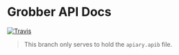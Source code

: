 # Grobber API Docs
[![Travis][travis-shield]][travis-url]

> This branch only serves to hold the `apiary.apib` file.

[travis-shield]: https://travis-ci.org/MyAnimeStream/grobber-api-docs.svg?branch=master
[travis-url]: https://travis-ci.org/MyAnimeStream/grobber-api-docs